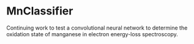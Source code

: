 # MnClassifier
Continuing work to test a convolutional neural network to determine the oxidation state of manganese in electron energy-loss spectroscopy.
